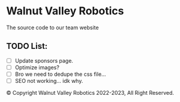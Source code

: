 # Walnut Valley Robotics

The source code to our team website

## TODO List:

- [ ] Update sponsors page.
- [ ] Optimize images?
- [ ] Bro we need to dedupe the css file...
- [ ] SEO not working... idk why.

&copy; Copyright Walnut Valley Robotics 2022-2023, All Right Reserved.
